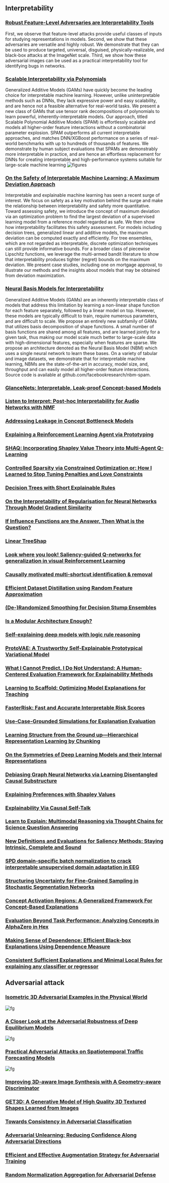 ## Interpretability

### [Robust Feature-Level Adversaries are Interpretability Tools](https://openreview.net/pdf?id=lQ--doSB2o)
First, we observe that
feature-level attacks provide useful classes of inputs for studying representations
in models. Second, we show that these adversaries are versatile and highly robust.
We demonstrate that they can be used to produce targeted, universal, disguised,
physically-realizable, and black-box attacks at the ImageNet scale. Third, we show
how these adversarial images can be used as a practical interpretability tool for
identifying bugs in networks. 

### [Scalable Interpretability via Polynomials](https://openreview.net/pdf?id=TwuColwZAVj)
Generalized Additive Models (GAMs) have quickly become the leading choice for
interpretable machine learning. However, unlike uninterpretable methods such as
DNNs, they lack expressive power and easy scalability, and are hence not a feasible
alternative for real-world tasks. We present a new class of GAMs that use tensor
rank decompositions of polynomials to learn powerful, inherently-interpretable
models. Our approach, titled Scalable Polynomial Additive Models (SPAM) is
effortlessly scalable and models all higher-order feature interactions without a
combinatorial parameter explosion. SPAM outperforms all current interpretable
approaches, and matches DNN/XGBoost performance on a series of real-world
benchmarks with up to hundreds of thousands of features. We demonstrate by
human subject evaluations that SPAMs are demonstrably more interpretable in practice, and are hence an effortless replacement for DNNs for creating interpretable
and high-performance systems suitable for large-scale machine learning
![figures](figures/SPAM.png)

### [On the Safety of Interpretable Machine Learning: A Maximum Deviation Approach](https://openreview.net/pdf?id=WPXRVQaP9Oq)
Interpretable and explainable machine learning has seen a recent surge of interest.
We focus on safety as a key motivation behind the surge and make the relationship
between interpretability and safety more quantitative. Toward assessing safety,
we introduce the concept of maximum deviation via an optimization problem
to find the largest deviation of a supervised learning model from a reference
model regarded as safe. We then show how interpretability facilitates this safety
assessment. For models including decision trees, generalized linear and additive
models, the maximum deviation can be computed exactly and efficiently. For
tree ensembles, which are not regarded as interpretable, discrete optimization
techniques can still provide informative bounds. For a broader class of piecewise
Lipschitz functions, we leverage the multi-armed bandit literature to show that
interpretability produces tighter (regret) bounds on the maximum deviation. We
present case studies, including one on mortgage approval, to illustrate our methods
and the insights about models that may be obtained from deviation maximization.

### [Neural Basis Models for Interpretability](https://openreview.net/pdf?id=fpfDusqKZF)
Generalized Additive Models (GAMs) are
an inherently interpretable class of models that address this limitation by learning a
non-linear shape function for each feature separately, followed by a linear model
on top. However, these models are typically difficult to train, require numerous
parameters, and are difficult to scale. We propose an entirely new subfamily of
GAMs that utilizes basis decomposition of shape functions. A small number of basis functions are shared among all features, and are learned jointly for a given task,
thus making our model scale much better to large-scale data with high-dimensional
features, especially when features are sparse. We propose an architecture denoted
as the Neural Basis Model (NBM) which uses a single neural network to learn
these bases. On a variety of tabular and image datasets, we demonstrate that for
interpretable machine learning, NBMs are the state-of-the-art in accuracy, model
size, and, throughput and can easily model all higher-order feature interactions.
Source code is available at github.com/facebookresearch/nbm-spam.

### [GlanceNets: Interpretable, Leak-proof Concept-based Models](https://openreview.net/pdf?id=J7zY9j75GoG)

### [Listen to Interpret: Post-hoc Interpretability for Audio Networks with NMF](https://openreview.net/pdf?id=FhuM-kk8Pbk)

### [Addressing Leakage in Concept Bottleneck Models](https://openreview.net/pdf?id=tglniD_fn9)

### [Explaining a Reinforcement Learning Agent via Prototyping](https://openreview.net/pdf?id=nyBJcnhjAoy)

### [SHAQ: Incorporating Shapley Value Theory into Multi-Agent Q-Learning](https://openreview.net/pdf?id=BjGawodFnOy)

### [Controlled Sparsity via Constrained Optimization or: How I Learned to Stop Tuning Penalties and Love Constraints](https://openreview.net/pdf?id=XUvSYc6TqDF)

### [Decision Trees with Short Explainable Rules](https://openreview.net/pdf?id=Lp-QFq2QRXA)

### [On the Interpretability of Regularisation for Neural Networks Through Model Gradient Similarity](https://openreview.net/pdf?id=eXggxYNbQi)

### [If Influence Functions are the Answer, Then What is the Question?](https://openreview.net/pdf?id=hzbguA9zMJ)

### [Linear TreeShap](https://openreview.net/pdf?id=OzbkiUo24g)

### [Look where you look! Saliency-guided Q-networks for generalization in visual Reinforcement Learning](https://openreview.net/pdf?id=-_I3i2orAV)

### [Causally motivated multi-shortcut identification & removal](https://openreview.net/pdf?id=-ZQOx6yaVa-)

### [Efficient Dataset Distillation using Random Feature Approximation](https://openreview.net/pdf?id=h8Bd7Gm3muB)

### [(De-)Randomized Smoothing for Decision Stump Ensembles](https://openreview.net/pdf?id=IbBHnPyjkco)

### [Is a Modular Architecture Enough?](https://openreview.net/pdf?id=3-3XMModtrx)

### [Self-explaining deep models with logic rule reasoning](https://openreview.net/pdf?id=8SY8ete3zu)

### [ProtoVAE: A Trustworthy Self-Explainable Prototypical Variational Model](https://openreview.net/pdf?id=L8pZq2eRWvX)

### [What I Cannot Predict, I Do Not Understand: A Human-Centered Evaluation Framework for Explainability Methods](https://openreview.net/pdf?id=59pMU2xFxG)

### [Learning to Scaffold: Optimizing Model Explanations for Teaching](https://openreview.net/pdf?id=V5rlSPsHpkf)

### [FasterRisk: Fast and Accurate Interpretable Risk Scores](https://openreview.net/pdf?id=xTYL1J6Xt-z)

### [Use-Case-Grounded Simulations for Explanation Evaluation](https://openreview.net/pdf?id=48Js-sP8wnv)

### [Learning Structure from the Ground up—Hierarchical Representation Learning by Chunking](https://openreview.net/pdf?id=LceHl9wKmoQ)

### [On the Symmetries of Deep Learning Models and their Internal Representations](https://openreview.net/pdf?id=8qugS9JqAxD)

### [Debiasing Graph Neural Networks via Learning Disentangled Causal Substructure](https://openreview.net/pdf?id=ex60CCi5GS)

### [Explaining Preferences with Shapley Values](https://openreview.net/pdf?id=-me36V0os8P)

### [Explainability Via Causal Self-Talk](https://openreview.net/pdf?id=bk8vkdQfBS)

### [Learn to Explain: Multimodal Reasoning via Thought Chains for Science Question Answering](https://openreview.net/pdf?id=HjwK-Tc_Bc)

### [New Definitions and Evaluations for Saliency Methods: Staying Intrinsic, Complete and Sound](https://openreview.net/pdf?id=opw858PBJl6)

### [SPD domain-specific batch normalization to crack interpretable unsupervised domain adaptation in EEG](https://openreview.net/pdf?id=pp7onaiM4VB)

### [Structuring Uncertainty for Fine-Grained Sampling in Stochastic Segmentation Networks](https://openreview.net/pdf?id=odOQU9PYrkD)

### [Concept Activation Regions: A Generalized Framework For Concept-Based Explanations](https://openreview.net/pdf?id=8AB7AXaLIX5)

### [Evaluation Beyond Task Performance: Analyzing Concepts in AlphaZero in Hex](https://openreview.net/pdf?id=dwKwB2Cd-Km)

### [Making Sense of Dependence: Efficient Black-box Explanations Using Dependence Measure](https://openreview.net/pdf?id=Vt3_mJNrjt)

### [Consistent Sufficient Explanations and Minimal Local Rules for explaining any classifier or regressor](https://openreview.net/pdf?id=kHNKDNLVp1E)

## Adversarial attack

### [Isometric 3D Adversarial Examples in the Physical World](https://openreview.net/pdf?id=HOG-G4arLnU)

![fg](figures/e-iso.png)

### [A Closer Look at the Adversarial Robustness of Deep Equilibrium Models](https://openreview.net/pdf?id=_WHs1ruFKTD)

![fg](figures/AdversarialRobustnessDEM.png)

### [Practical Adversarial Attacks on Spatiotemporal Traffic Forecasting Models](https://openreview.net/pdf?id=lTKXh991Ayv)

![fg](figures/paastfm.png)

### [Improving 3D-aware Image Synthesis with A Geometry-aware Discriminator](https://openreview.net/pdf?id=QRp6viwPRaX)

### [GET3D: A Generative Model of High Quality 3D Textured Shapes Learned from Images](https://openreview.net/pdf?id=GAUwreODU5L)

### [Towards Consistency in Adversarial Classification](https://openreview.net/pdf?id=2_AZxVpFlGP)

### [Adversarial Unlearning: Reducing Confidence Along Adversarial Directions](https://openreview.net/pdf?id=cJ006qBE8Uv)

### [Efficient and Effective Augmentation Strategy for Adversarial Training](https://openreview.net/pdf?id=ODkBI1d3phW)

### [Random Normalization Aggregation for Adversarial Defense](https://openreview.net/pdf?id=K4W92FUXSF9)
